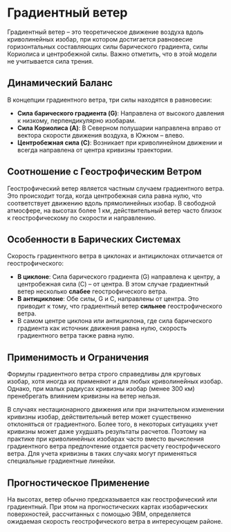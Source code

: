 # Градиентный ветер

Градиентный ветер – это теоретическое движение воздуха вдоль криволинейных изобар, при котором достигается равновесие горизонтальных составляющих силы барического градиента, силы Кориолиса и центробежной силы. Важно отметить, что в этой модели не учитывается сила трения.

## Динамический Баланс

В концепции градиентного ветра, три силы находятся в равновесии:

* **Сила барического градиента (G)**: Направлена от высокого давления к низкому, перпендикулярно изобарам.
* **Сила Кориолиса (A)**: В Северном полушарии направлена вправо от вектора скорости движения воздуха, в Южном – влево.
* **Центробежная сила (C)**: Возникает при криволинейном движении и всегда направлена от центра кривизны траектории.

## Соотношение с Геострофическим Ветром

Геострофический ветер является частным случаем градиентного ветра. Это происходит тогда, когда центробежная сила равна нулю, что соответствует движению вдоль прямолинейных изобар. В свободной атмосфере, на высотах более 1 км, действительный ветер часто близок к геострофическому по скорости и направлению.

## Особенности в Барических Системах

Скорость градиентного ветра в циклонах и антициклонах отличается от геострофического:

* **В циклоне**: Сила барического градиента (G) направлена к центру, а центробежная сила (C) – от центра. В этом случае градиентный ветер несколько **слабее** геострофического ветра.
* **В антициклоне**: Обе силы, G и C, направлены от центра. Это приводит к тому, что градиентный ветер **сильнее** геострофического ветра.
* В самом центре циклона или антициклона, где сила барического градиента как источник движения равна нулю, скорость градиентного ветра также равна нулю.

## Применимость и Ограничения

Формулы градиентного ветра строго справедливы для круговых изобар, хотя иногда их применяют и для любых криволинейных изобар. Однако, при малых радиусах кривизны изобар (менее 300 км) пренебрегать влиянием кривизны на ветер нельзя.

В случаях нестационарного движения или при значительном изменении кривизны изобар, действительный ветер может существенно отклоняться от градиентного. Более того, в некоторых ситуациях учет кривизны может даже ухудшать результаты расчетов. Поэтому на практике при криволинейных изобарах часто вместо вычисления градиентного ветра предпочтение отдается расчету геострофического ветра. Для учета кривизны в таких случаях могут применяться специальные градиентные линейки.

## Прогностическое Применение

На высотах, ветер обычно предсказывается как геострофический или градиентный. При этом на прогностических картах изобарических поверхностей, рассчитанных с помощью ЭВМ, определяется ожидаемая скорость геострофического ветра в интересующем районе.
